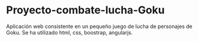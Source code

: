 # Proyecto-combate-lucha-Goku
Aplicación web consistente en un pequeño juego de lucha de personajes de Goku. Se ha utilizado html, css, boostrap, angularjs.
